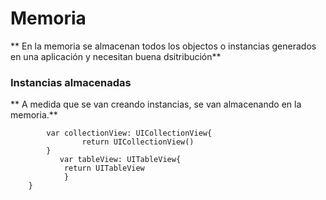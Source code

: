 # Memoria
** En la memoria se almacenan todos los objectos o instancias generados en una aplicación y necesitan buena dsitribución**

### Instancias almacenadas
** A medida que se van creando instancias, se van almacenando en la memoria.**

```class ViewController: UIViewController{
        var collectionView: UICollectionView{
                return UICollectionView()
        }
           var tableView: UITableView{
            return UITableView
            }
    }
    



